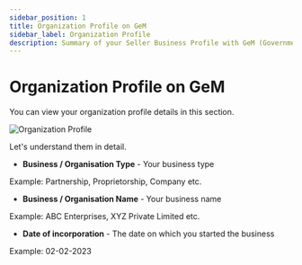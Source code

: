 ```yaml
---
sidebar_position: 1
title: Organization Profile on GeM
sidebar_label: Organization Profile
description: Summary of your Seller Business Profile with GeM (Government e-Marketplace).
---
```


# Organization Profile on GeM

You can view your organization profile details in this section.

![Organization Profile](/img/doc/organization-profile.jpg)

Let's understand them in detail.

- **Business / Organisation Type** - Your business type

Example: Partnership, Proprietorship, Company etc.

- **Business / Organisation Name** - Your business name

Example: ABC Enterprises, XYZ Private Limited etc.

- **Date of incorporation** - The date on which you started the business

Example: 02-02-2023